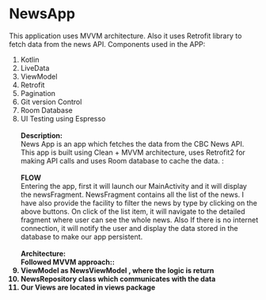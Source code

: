 # NewsApp
This application uses MVVM architecture. Also it uses Retrofit library to fetch data from the news API.
Components used in the APP: <br>
1.	Kotlin
2.	LiveData
3.	ViewModel
4.	Retrofit
5.	Pagination
6.	Git version Control
7.	Room Database
8.  UI Testing using Espresso
<br><br>
<b>Description:</b><br>
News App is an app which fetches the data from the CBC News API. This app is built using Clean + MVVM architecture, uses Retrofit2 for making API calls and uses Room database to cache the data.
:<br><br>
<b>FLOW</b><br>
Entering the app, first it will launch our MainActivity and it will display the newsFragment. NewsFragment contains all the list of the news. I have also provide the facility to filter the news by type by clicking on the above buttons.
On click of the list item, it will navigate to the detailed fragment where user can see the whole news.
Also If there is no internet connection, it will notify the user and display the data stored in the database to make our app persistent.
<br><br>
<b>Architecture:<b><br>
 Followed MVVM approach::<br>
1.	ViewModel as NewsViewModel , where the logic is return
2.	NewsRepository class which communicates with the data
3.	Our Views are located in views package


